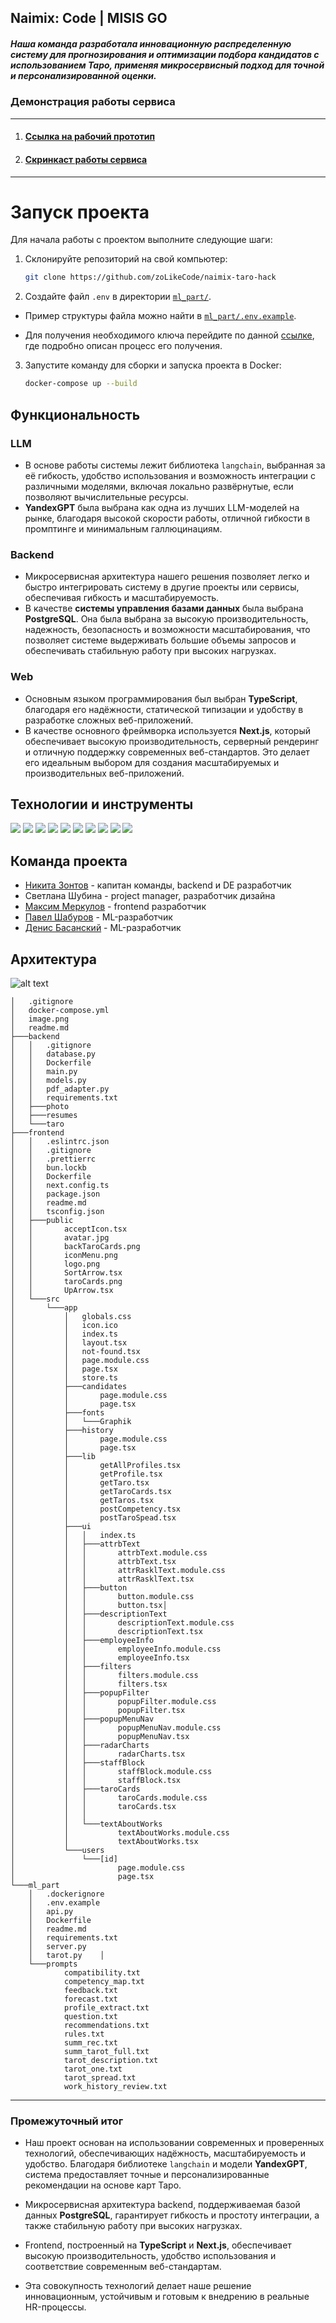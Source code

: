 ## Naimix: Code | MISIS GO

##### Наша команда разработала инновационную распределенную систему для прогнозирования и оптимизации подбора кандидатов с использованием Таро, применяя микросервисный подход для точной и персонализированной оценки.

### Демонстрация работы сервиса
------
1. #### [Ссылка на рабочий прототип](http://go.itatmisis.ru:80)
2. #### [Скринкаст работы сервиса](https://disk.yandex.ru/i/jbZzCyoUb1iwbw)
------
  
# Запуск проекта

Для начала работы с проектом выполните следующие шаги:

1. Склонируйте репозиторий на свой компьютер:
   ```bash
   git clone https://github.com/zoLikeCode/naimix-taro-hack

2. Создайте файл `.env` в директории [`ml_part/`](ml_part/). 

- Пример структуры файла можно найти в [`ml_part/.env.example`](ml_part/.env.example).

- Для получения необходимого ключа перейдите по данной [ссылке](https://habr.com/ru/articles/780008/), где подробно описан процесс его получения.

3. Запустите команду для сборки и запуска проекта в Docker:  
   ```bash
   docker-compose up --build

## Функциональность

### LLM
- В основе работы системы лежит библиотека `langchain`, выбранная за её гибкость, удобство использования и возможность интеграции с различными моделями, включая локально развёрнутые, если позволяют вычислительные ресурсы.
- **YandexGPT** была выбрана как одна из лучших LLM-моделей на рынке, благодаря высокой скорости работы, отличной гибкости в промптинге и минимальным галлюцинациям.

### Backend
- Микросервисная архитектура нашего решения позволяет легко и быстро интегрировать систему в другие проекты или сервисы, обеспечивая гибкость и масштабируемость.
- В качестве **системы управления базами данных** была выбрана **PostgreSQL**. Она была выбрана за высокую производительность, надежность, безопасность и возможности масштабирования, что позволяет системе выдерживать большие объемы запросов и обеспечивать стабильную работу при высоких нагрузках.

### Web
- Основным языком программирования был выбран **TypeScript**, благодаря его надёжности, статической типизации и удобству в разработке сложных веб-приложений.
- В качестве основного фреймворка используется **Next.js**, который обеспечивает высокую производительность, серверный рендеринг и отличную поддержку современных веб-стандартов. Это делает его идеальным выбором для создания масштабируемых и производительных веб-приложений.

## Технологии и инструменты
<img src="https://img.shields.io/badge/python-grey?style=for-the-badge&logo=python&logoColor=yellow"/> <img src="https://img.shields.io/badge/react-grey?style=for-the-badge&logo=react&logoColor=turquoise"/> <img src="https://img.shields.io/badge/YandexGPT-grey?style=for-the-badge"/> <img src="https://img.shields.io/badge/fastapi-grey?style=for-the-badge&logo=fastapi&logoColor=turquoise"/> <img src="https://img.shields.io/badge/postgresql-grey?style=for-the-badge&logo=postgresql&logoColor=turquoise"/> <img src="https://img.shields.io/badge/langchain-grey?style=for-the-badge&logo=langchain&logoColor=green"/> <img src="https://img.shields.io/badge/next.js-grey?style=for-the-badge&logo=next.js&logoColor=white"/> <img src="https://img.shields.io/badge/TypeScript-grey?style=for-the-badge&logo=TypeScript&logoColor=turquoise"/> <img src="https://img.shields.io/badge/chart.js-grey?style=for-the-badge&logo=chart.js&logoColor=yellow"/> <img src="https://img.shields.io/badge/docker-grey?style=for-the-badge&logo=docker&logoColor=turquoise"/>

## Команда проекта
- [Никита Зонтов](https://github.com/zoLikeCode) - капитан команды, backend и DE разработчик
- Светлана Шубина - project manager, разработчик дизайна
- [Максим Меркулов](https://github.com/spioncino) - frontend разработчик
- [Павел Шабуров](https://github.com/Shavelo) - ML-разработчик
- [Денис Басанский](https://github.com/Bigilittle) - ML-разработчик

## Архитектура

![alt text](image.png)

```plaintext
│   .gitignore
│   docker-compose.yml
│   image.png
│   readme.md
├───backend
│   │   .gitignore
│   │   database.py
│   │   Dockerfile
│   │   main.py
│   │   models.py
│   │   pdf_adapter.py
│   │   requirements.txt
│   ├───photo
│   ├───resumes
│   └───taro
├───frontend
│   │   .eslintrc.json
│   │   .gitignore
│   │   .prettierrc
│   │   bun.lockb
│   │   Dockerfile
│   │   next.config.ts
│   │   package.json
│   │   readme.md
│   │   tsconfig.json
│   ├───public
│   │       acceptIcon.tsx
│   │       avatar.jpg
│   │       backTaroCards.png
│   │       iconMenu.png
│   │       logo.png
│   │       SortArrow.tsx
│   │       taroCards.png
│   │       UpArrow.tsx
│   └───src
│       └───app
│           │   globals.css
│           │   icon.ico
│           │   index.ts
│           │   layout.tsx
│           │   not-found.tsx
│           │   page.module.css
│           │   page.tsx
│           │   store.ts
│           ├───candidates
│           │       page.module.css
│           │       page.tsx
│           ├───fonts
│           │   └───Graphik
│           ├───history
│           │       page.module.css
│           │       page.tsx
│           ├───lib
│           │       getAllProfiles.tsx
│           │       getProfile.tsx
│           │       getTaro.tsx
│           │       getTaroCards.tsx
│           │       getTaros.tsx
│           │       postCompetency.tsx
│           │       postTaroSpead.tsx
│           ├───ui
│           │   │   index.ts
│           │   ├───attrbText
│           │   │       attrbText.module.css
│           │   │       attrbText.tsx
│           │   │       attrRasklText.module.css
│           │   │       attrRasklText.tsx
│           │   ├───button
│           │   │       button.module.css
│           │   │       button.tsx│
│           │   ├───descriptionText
│           │   │       descriptionText.module.css
│           │   │       descriptionText.tsx
│           │   ├───employeeInfo
│           │   │       employeeInfo.module.css
│           │   │       employeeInfo.tsx
│           │   ├───filters
│           │   │       filters.module.css
│           │   │       filters.tsx
│           │   ├───popupFilter
│           │   │       popupFilter.module.css
│           │   │       popupFilter.tsx
│           │   ├───popupMenuNav
│           │   │       popupMenuNav.module.css
│           │   │       popupMenuNav.tsx
│           │   ├───radarCharts
│           │   │       radarCharts.tsx
│           │   ├───staffBlock
│           │   │       staffBlock.module.css
│           │   │       staffBlock.tsx
│           │   ├───taroCards
│           │   │       taroCards.module.css
│           │   │       taroCards.tsx
│           │   │
│           │   └───textAboutWorks
│           │           textAboutWorks.module.css
│           │           textAboutWorks.tsx
│           └───users
│               └───[id]
│                       page.module.css
│                       page.tsx
└───ml_part
    │   .dockerignore
    │   .env.example
    │   api.py
    │   Dockerfile
    │   readme.md
    │   requirements.txt
    │   server.py
    │   tarot.py    │
    └───prompts
            compatibility.txt
            competency_map.txt
            feedback.txt
            forecast.txt
            profile_extract.txt
            question.txt
            recommendations.txt
            rules.txt
            summ_rec.txt
            summ_tarot_full.txt
            tarot_description.txt
            tarot_one.txt
            tarot_spread.txt
            work_history_review.txt
```
---------
### Промежуточный итог
- Наш проект основан на использовании современных и проверенных технологий, обеспечивающих надёжность, масштабируемость и удобство. Благодаря библиотеке `langchain` и модели **YandexGPT**, система предоставляет точные и персонализированные рекомендации на основе карт Таро. 

- Микросервисная архитектура backend, поддерживаемая базой данных **PostgreSQL**, гарантирует гибкость и простоту интеграции, а также стабильную работу при высоких нагрузках. 

- Frontend, построенный на **TypeScript** и **Next.js**, обеспечивает высокую производительность, удобство использования и соответствие современным веб-стандартам. 

- Эта совокупность технологий делает наше решение инновационным, устойчивым и готовым к внедрению в реальные HR-процессы.
